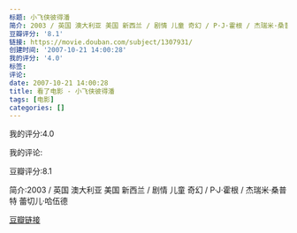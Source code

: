 ```yaml
---
标题: 小飞侠彼得潘
简介: 2003 / 英国 澳大利亚 美国 新西兰 / 剧情 儿童 奇幻 / P·J·霍根 / 杰瑞米·桑普特 蕾切儿·哈伍德
豆瓣评分: '8.1'
链接: https://movie.douban.com/subject/1307931/
创建时间: '2007-10-21 14:00:28'
我的评分: '4.0'
标签:
评论:
date: 2007-10-21 14:00:28
title: 看了电影 - 小飞侠彼得潘
tags: [电影]
categories: []
---
```


我的评分:4.0

我的评论:

豆瓣评分:8.1

简介:2003 / 英国 澳大利亚 美国 新西兰 / 剧情 儿童 奇幻 / P·J·霍根 / 杰瑞米·桑普特 蕾切儿·哈伍德

[豆瓣链接](https://movie.douban.com/subject/1307931/)

